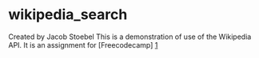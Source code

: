 # wikipedia_search
Created by Jacob Stoebel
This is a demonstration of use of the Wikipedia API. It is an assignment for [Freecodecamp] [1]

  [1]: http://www.freecodecamp.com